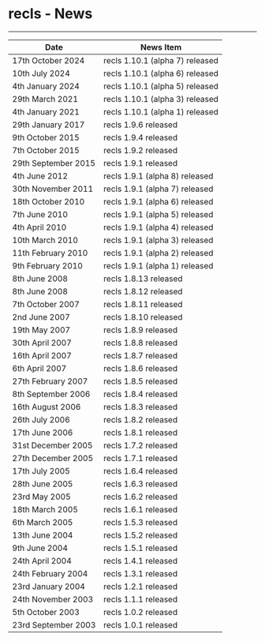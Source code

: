 # recls - News
------------


| Date                  | News Item                                                 |
| --------------------- | --------------------------------------------------------- |
| 17th October 2024     |   recls 1.10.1 (alpha 7) released                         |
| 10th July 2024        |   recls 1.10.1 (alpha 6) released                         |
| 4th January 2024      |   recls 1.10.1 (alpha 5) released                         |
| 29th March 2021       |   recls 1.10.1 (alpha 3) released                         |
| 4th January 2021      |   recls 1.10.1 (alpha 1) released                         |
| 29th January 2017     |   recls 1.9.6 released                                    |
| 9th October 2015      |   recls 1.9.4 released                                    |
| 7th October 2015      |   recls 1.9.2 released                                    |
| 29th September 2015   |   recls 1.9.1 released                                    |
| 4th June 2012         |   recls 1.9.1 (alpha 8) released                          |
| 30th November 2011    |   recls 1.9.1 (alpha 7) released                          |
| 18th October 2010     |   recls 1.9.1 (alpha 6) released                          |
| 7th June 2010         |   recls 1.9.1 (alpha 5) released                          |
| 4th April 2010        |   recls 1.9.1 (alpha 4) released                          |
| 10th March 2010       |   recls 1.9.1 (alpha 3) released                          |
| 11th February 2010    |   recls 1.9.1 (alpha 2) released                          |
| 9th February 2010     |   recls 1.9.1 (alpha 1) released                          |
| 8th June 2008         |   recls 1.8.13 released                                   |
| 8th June 2008         |   recls 1.8.12 released                                   |
| 7th October 2007      |   recls 1.8.11 released                                   |
| 2nd June 2007         |   recls 1.8.10 released                                   |
| 19th May 2007         |   recls 1.8.9 released                                    |
| 30th April 2007       |   recls 1.8.8 released                                    |
| 16th April 2007       |   recls 1.8.7 released                                    |
| 6th April 2007        |   recls 1.8.6 released                                    |
| 27th February 2007    |   recls 1.8.5 released                                    |
| 8th September 2006    |   recls 1.8.4 released                                    |
| 16th August 2006      |   recls 1.8.3 released                                    |
| 26th July 2006        |   recls 1.8.2 released                                    |
| 17th June 2006        |   recls 1.8.1 released                                    |
| 31st December 2005    |   recls 1.7.2 released                                    |
| 27th December 2005    |   recls 1.7.1 released                                    |
| 17th July 2005        |   recls 1.6.4 released                                    |
| 28th June 2005        |   recls 1.6.3 released                                    |
| 23rd May 2005         |   recls 1.6.2 released                                    |
| 18th March 2005       |   recls 1.6.1 released                                    |
| 6th March 2005        |   recls 1.5.3 released                                    |
| 13th June 2004        |   recls 1.5.2 released                                    |
| 9th June 2004         |   recls 1.5.1 released                                    |
| 24th April 2004       |   recls 1.4.1 released                                    |
| 24th February 2004    |   recls 1.3.1 released                                    |
| 23rd January 2004     |   recls 1.2.1 released                                    |
| 24th November 2003    |   recls 1.1.1 released                                    |
| 5th October 2003      |   recls 1.0.2 released                                    |
| 23rd September 2003   |   recls 1.0.1 released                                    |


<!-- ########################### end of file ########################### -->

